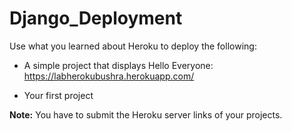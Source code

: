 # Django_Deployment

Use what you learned about Heroku to deploy the following:
- A simple project that displays Hello Everyone:
   https://labherokubushra.herokuapp.com/
   
- Your first project 

**Note:** You have to submit the Heroku server links of your projects.
